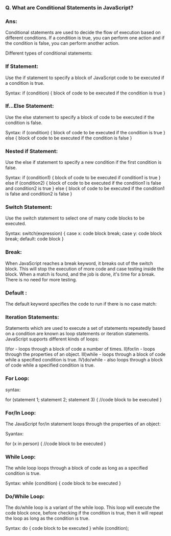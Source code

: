
### Q. What are Conditional Statements in JavaScript?
### Ans:
Conditional statements are used to decide the flow of execution based on different conditions. 
If a condition is true, you can perform one action and if the condition is false, you can perform another action.

 Different types of conditional statements:

###  If Statement:
 Use the if statement to specify a block of JavaScript code to be executed if a condition is true.

Syntax:
if (condition) {
    block of code to be executed if the condition is true
}


### If...Else Statement:
Use the else statement to specify a block of code to be executed if the condition is false.

Syntax:
if (condition)
 {
    block of code to be executed if the condition is true
 } 
else 
{ 
    block of code to be executed if the condition is false
}



###  Nested if Statement:
Use the else if statement to specify a new condition if the first condition is false.

Syntax:
if (condition1) 
{
    block of code to be executed if condition1 is true
}
 else if (condition2)
 {
    block of code to be executed if the condition1 is false and condition2 is true
 }
 else 
{
    block of code to be executed if the condition1 is false and condition2 is false
}



###  Switch Statement:
Use the switch statement to select one of many code blocks to be executed.

Syntax:
switch(expression) {
    case x:
        code block
        break;
    case y:
        code block
        break;
    default:
        code block
}


 
###  Break:
When JavaScript reaches a break keyword, it breaks out of the switch block.
This will stop the execution of more code and case testing inside the block.
When a match is found, and the job is done, it's time for a break. There is no need for more testing.

### Default :
The default keyword specifies the code to run if there is no case match:


### Iteration Statements:
Statements which are used to execute a set of statements repeatedly based on a condition are known as loop statements or iteration statements. 
JavaScript supports different kinds of loops:

I)for - loops through a block of code a number of times.
II)for/in - loops through the properties of an object.
III)while - loops through a block of code while a specified condition is true.
IV)do/while - also loops through a block of code while a specified condition is true.

### For Loop:
syntax:

for (statement 1; statement 2; statement 3) 
{
    //code block to be executed
}



###  For/In Loop:
The JavaScript for/in statement loops through the properties of an object:

Syantax:

for (x in person) 
{
      //code block to be executed
 }
         

###  While Loop:
The while loop loops through a block of code as long as a specified condition is true.

Syntax:
while (condition) {
    code block to be executed
}


###  Do/While Loop:
The do/while loop is a variant of the while loop. This loop will execute the code block once, before checking if the condition is true, then it will repeat the loop as long as the condition is true.

Syntax:
do {
    code block to be executed
}
while (condition);

